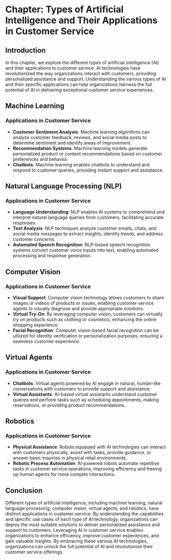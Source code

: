 Chapter: Types of Artificial Intelligence and Their Applications in Customer Service
====================================================================================

Introduction
------------

In this chapter, we explore the different types of artificial intelligence (AI) and their applications in customer service. AI technologies have revolutionized the way organizations interact with customers, providing personalized assistance and support. Understanding the various types of AI and their specific applications can help organizations harness the full potential of AI in delivering exceptional customer service experiences.

Machine Learning
----------------

### Applications in Customer Service

* **Customer Sentiment Analysis**: Machine learning algorithms can analyze customer feedback, reviews, and social media posts to determine sentiment and identify areas of improvement.
* **Recommendation Systems**: Machine learning models generate personalized product or content recommendations based on customer preferences and behavior.
* **Chatbots**: Machine learning enables chatbots to understand and respond to customer queries, providing instant support and assistance.

Natural Language Processing (NLP)
---------------------------------

### Applications in Customer Service

* **Language Understanding**: NLP enables AI systems to comprehend and interpret natural language queries from customers, facilitating accurate responses.
* **Text Analysis**: NLP techniques analyze customer emails, chats, and social media messages to extract insights, identify trends, and address customer concerns.
* **Automated Speech Recognition**: NLP-based speech recognition systems convert customer voice inputs into text, enabling automated processing and response generation.

Computer Vision
---------------

### Applications in Customer Service

* **Visual Support**: Computer vision technology allows customers to share images or videos of products or issues, enabling customer service agents to visually diagnose and provide appropriate solutions.
* **Virtual Try-On**: By leveraging computer vision, customers can virtually try on products such as clothing or cosmetics, enhancing the online shopping experience.
* **Facial Recognition**: Computer vision-based facial recognition can be utilized for identity verification or personalization purposes, ensuring a seamless customer experience.

Virtual Agents
--------------

### Applications in Customer Service

* **Chatbots**: Virtual agents powered by AI engage in natural, human-like conversations with customers to provide support and assistance.
* **Virtual Assistants**: AI-based virtual assistants understand customer queries and perform tasks such as scheduling appointments, making reservations, or providing product recommendations.

Robotics
--------

### Applications in Customer Service

* **Physical Assistance**: Robots equipped with AI technologies can interact with customers physically, assist with tasks, provide guidance, or answer basic inquiries in physical retail environments.
* **Robotic Process Automation**: AI-powered robots automate repetitive tasks in customer service operations, improving efficiency and freeing up human agents for more complex interactions.

Conclusion
----------

Different types of artificial intelligence, including machine learning, natural language processing, computer vision, virtual agents, and robotics, have distinct applications in customer service. By understanding the capabilities and specific use cases of each type of AI technology, organizations can deploy the most suitable solutions to deliver personalized assistance and support to customers. Leveraging AI in customer service enables organizations to enhance efficiency, improve customer experiences, and gain valuable insights. By embracing these various AI technologies, organizations can unlock the full potential of AI and revolutionize their customer service offerings.
